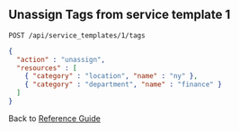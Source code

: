 ## Unassign Tags from service template 1

```
POST /api/service_templates/1/tags
```

```json
{
  "action" : "unassign",
  "resources" : [
    { "category" : "location", "name" : "ny" },
    { "category" : "department", "name" : "finance" }
  ]
}
```

Back to [Reference Guide](../reference.md)
